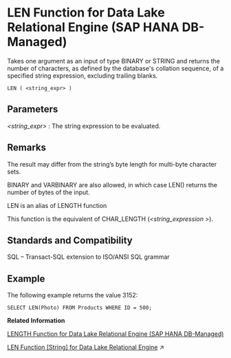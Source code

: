 <!-- loioa895aabb25c84638b38c77cd78d7ad00 -->

# LEN Function for Data Lake Relational Engine \(SAP HANA DB-Managed\)

Takes one argument as an input of type BINARY or STRING and returns the number of characters, as defined by the database's collation sequence, of a specified string expression, excluding trailing blanks.



```
LEN ( <string_expr> )
```



<a name="loioa895aabb25c84638b38c77cd78d7ad00__section_urq_nch_trb"/>

## Parameters

 *<string\_expr\>*
 :   The string expression to be evaluated.

 

<a name="loioa895aabb25c84638b38c77cd78d7ad00__section_ckc_4ch_trb"/>

## Remarks

The result may differ from the string’s byte length for multi-byte character sets.

BINARY and VARBINARY are also allowed, in which case LEN\(\) returns the number of bytes of the input.

LEN is an alias of LENGTH function

This function is the equivalent of CHAR\_LENGTH \(*<string\_expression \>*\).



<a name="loioa895aabb25c84638b38c77cd78d7ad00__section_dxq_4ch_trb"/>

## Standards and Compatibility

SQL – Transact-SQL extension to ISO/ANSI SQL grammar



<a name="loioa895aabb25c84638b38c77cd78d7ad00__section_x4z_4ch_trb"/>

## Example

The following example returns the value 3152:

```
SELECT LEN(Photo) FROM Products WHERE ID = 500;
```

**Related Information**  


[LENGTH Function for Data Lake Relational Engine \(SAP HANA DB-Managed\)](length-function-for-data-lake-relational-engine-sap-hana-db-managed-ae555cf.md "Returns the number of characters in the specified string.")

[LEN Function [String] for Data Lake Relational Engine](https://help.sap.com/viewer/19b3964099384f178ad08f2d348232a9/2023_1_QRC/en-US/a55e08c884f210159d0cec6bce940d82.html "Takes one argument as an input of type BINARY or STRING and returns the number of characters, as defined by the database&apos;s collation sequence, of a specified string expression, excluding trailing blanks.") :arrow_upper_right:


